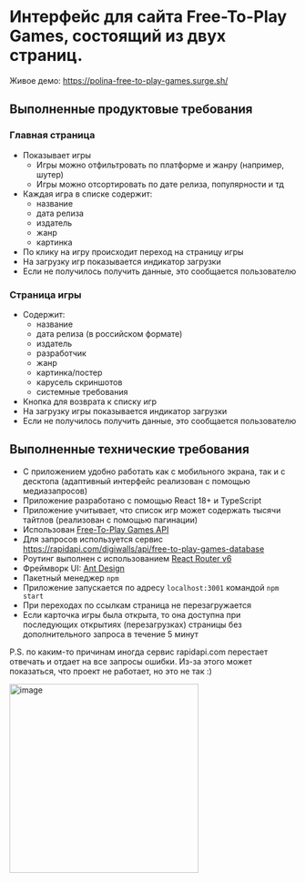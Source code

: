 # Интерфейс для сайта Free-To-Play Games, состоящий из двух страниц.

Живое демо: https://polina-free-to-play-games.surge.sh/

## Выполненные продуктовые требования
### Главная страница
- Показывает игры
    - Игры можно отфильтровать по платформе и жанру (например, шутер)
    - Игры можно отсортировать по дате релиза, популярности и тд
- Каждая игра в списке содержит:
	- название
	- дата релиза
    - издатель
    - жанр
    - картинка
- По клику на игру происходит переход на страницу игры
- На загрузку игр показывается индикатор загрузки
- Если не получилось получить данные, это сообщается пользователю
### Страница игры
- Содержит:	
	- название
	- дата релиза (в российском формате)
    - издатель
    - разработчик
    - жанр
    - картинка/постер
    - карусель скриншотов
    - системные требования
- Кнопка для возврата к списку игр
- На загрузку игры показывается индикатор загрузки
- Если не получилось получить данные, это сообщается пользователю

## Выполненные технические требования

- С приложением удобно работать как с мобильного экрана, так и с десктопа (адаптивный интерфейс реализован с помощью медиазапросов)
- Приложение разработано с помощью React 18+ и TypeScript
- Приложение учитывает, что список игр может содержать тысячи тайтлов (реализован с помощью пагинации)
- Использован [Free-To-Play Games API](https://www.freetogame.com/api-doc)
- Для запросов используется сервис https://rapidapi.com/digiwalls/api/free-to-play-games-database
- Роутинг выполнен с использованием [React Router v6](https://reactrouter.com/en/main)
- Фреймворк UI: [Ant Design](https://ant.design/)
- Пакетный менеджер `npm`
- Приложение запускается по адресу `localhost:3001` командой `npm start`
- При переходах по ссылкам страница не перезагружается
- Если карточка игры была открыта, то она доступна при последующих открытиях (перезагрузках) страницы без дополнительного запроса в течение 5 минут

P.S. по каким-то причинам иногда сервис rapidapi.com перестает отвечать и отдает на все запросы ошибки. Из-за этого может показаться, что проект не работает, но это не так :)

<img width="332" alt="image" src="https://github.com/polinagv/avito-test/assets/100491390/375871ee-15b4-4c18-a125-4ccc89e25272">
